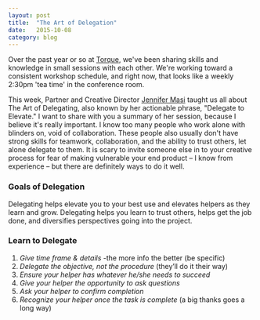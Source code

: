 ```yaml
---
layout: post
title:  "The Art of Delegation"
date:   2015-10-08
category: blog
---
```


Over the past year or so at [Torque](http://torque.digital), we've been sharing skills and knowledge in small sessions with each other. We're working toward a consistent workshop schedule, and right now, that looks like a weekly 2:30pm 'tea time' in the conference room.

This week, Partner and Creative Director [Jennifer Masi](http://torque.digital/team/jennifer-masi) taught us all about The Art of Delegating, also known by her actionable phrase, "Delegate to Elevate." I want to share with you a summary of her session, because I believe it's really important. I know too many people who work alone with blinders on, void of collaboration. These people also usually don't have strong skills for teamwork, collaboration, and the ability to trust others, let alone delegate to them. It is scary to invite someone else in to your creative process for fear of making vulnerable your end product – I know from experience – but there are definitely ways to do it well.

### Goals of Delegation
Delegating helps elevate you to your best use and elevates helpers as they learn and grow. Delegating helps you learn to trust others, helps get the job done, and diversifies perspectives going into the project.

### Learn to Delegate 

1. *Give time frame & details* -the more info the better (be specific)
2. *Delegate the objective, not the procedure* (they’ll do it their way)
3. *Ensure your helper has whatever he/she needs to succeed*
4. *Give your helper the opportunity to ask questions*
5. *Ask your helper to confirm completion*
6. *Recognize your helper once the task is complete* (a big thanks goes a long way)
